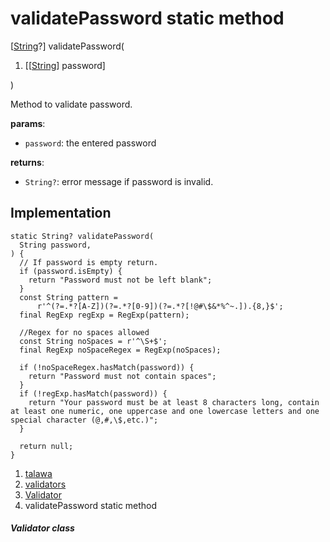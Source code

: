 
<div>

# validatePassword static method

</div>


[[String](https://api.flutter.dev/flutter/dart-core/String-class.html)?]
validatePassword(

1.  [[[String](https://api.flutter.dev/flutter/dart-core/String-class.md)]
    password]

)



Method to validate password.

**params**:

-   `password`: the entered password

**returns**:

-   `String?`: error message if password is invalid.



## Implementation

``` language-dart
static String? validatePassword(
  String password,
) {
  // If password is empty return.
  if (password.isEmpty) {
    return "Password must not be left blank";
  }
  const String pattern =
      r'^(?=.*?[A-Z])(?=.*?[0-9])(?=.*?[!@#\$&*%^~.]).{8,}$';
  final RegExp regExp = RegExp(pattern);

  //Regex for no spaces allowed
  const String noSpaces = r'^\S+$';
  final RegExp noSpaceRegex = RegExp(noSpaces);

  if (!noSpaceRegex.hasMatch(password)) {
    return "Password must not contain spaces";
  }
  if (!regExp.hasMatch(password)) {
    return "Your password must be at least 8 characters long, contain at least one numeric, one uppercase and one lowercase letters and one special character (@,#,\$,etc.)";
  }

  return null;
}
```







1.  [talawa](../../index.md)
2.  [validators](../../utils_validators/)
3.  [Validator](../../utils_validators/Validator-class.md)
4.  validatePassword static method

##### Validator class







